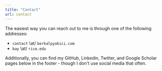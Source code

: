 ```yaml
---
title: "Contact"
url: contact
---
```

The easiest way you can reach out to me is through one of the following addresses:
* `contact` \at/ `berkalpyakici.com`
* `bay` \at/ `rice.edu`

Additionally, you can find my GitHub, Linkedin, Twitter, and Google Scholar pages below in the
footer - though I don't use social media that often.